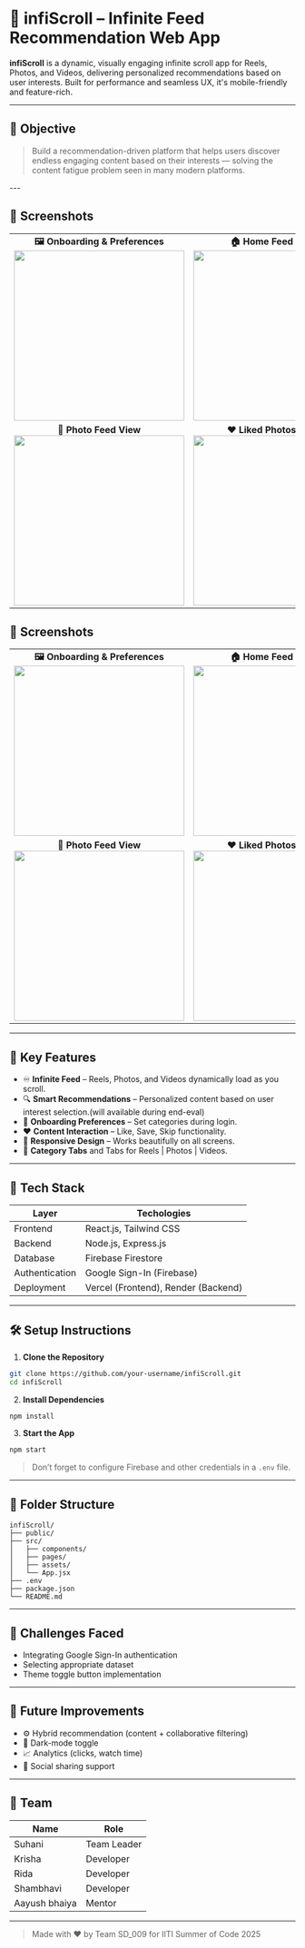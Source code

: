 
# 📱 infiScroll – Infinite Feed Recommendation Web App

**infiScroll** is a dynamic, visually engaging infinite scroll app for Reels, Photos, and Videos, delivering personalized recommendations based on user interests. Built for performance and seamless UX, it's mobile-friendly and feature-rich.


---

## 🎯 Objective

> Build a recommendation-driven platform that helps users discover endless engaging content based on their interests — solving the content fatigue problem seen in many modern platforms.

---<h2>📸 Screenshots</h2>

<table>
  <tr>
    <td align="center">
      <strong>🖼️ Onboarding & Preferences</strong><br>
      <img src="https://github.com/user-attachments/assets/949d2a93-25ee-454a-a9da-2f1be26c2483" width="300"/>
    </td>
    <td align="center">
      <strong>🏠 Home Feed – Reels</strong><br>
      <img src="https://github.com/user-attachments/assets/335e731b-8c09-405c-8150-1f4624db66aa" width="300"/>
    </td>
  </tr>
  <tr>
    <td align="center">
      <strong>📸 Photo Feed View</strong><br>
      <img src="https://github.com/user-attachments/assets/0ad3d3ec-2520-4df2-b9a4-b108e7309318" width="300"/>
    </td>
    <td align="center">
      <strong>❤️ Liked Photos Screen</strong><br>
      <img src="https://github.com/user-attachments/assets/78e78088-62bd-4f4d-89aa-162949c202e7" width="300"/>
    </td>
  </tr>
</table>
<h2>📸 Screenshots</h2>

<table>
  <tr>
    <td align="center">
      <strong>🖼️ Onboarding & Preferences</strong><br>
      <img src="https://github.com/user-attachments/assets/949d2a93-25ee-454a-a9da-2f1be26c2483" width="300"/>
    </td>
    <td align="center">
      <strong>🏠 Home Feed – Reels</strong><br>
      <img src="https://github.com/user-attachments/assets/335e731b-8c09-405c-8150-1f4624db66aa" width="300"/>
    </td>
  </tr>
  <tr>
    <td align="center">
      <strong>📸 Photo Feed View</strong><br>
      <img src="https://github.com/user-attachments/assets/0ad3d3ec-2520-4df2-b9a4-b108e7309318" width="300"/>
    </td>
    <td align="center">
      <strong>❤️ Liked Photos Screen</strong><br>
      <img src="https://github.com/user-attachments/assets/78e78088-62bd-4f4d-89aa-162949c202e7" width="300"/>
    </td>
  </tr>
</table>



---

## 🔑 Key Features

- ♾️ **Infinite Feed** – Reels, Photos, and Videos dynamically load as you scroll.
- 🔍 **Smart Recommendations** – Personalized content based on user interest selection.(will available during end-eval)
- 🎯 **Onboarding Preferences** – Set categories during login.
- ❤️ **Content Interaction** – Like, Save, Skip functionality.
- 🌈 **Responsive Design** – Works beautifully on all screens.
- 📁 **Category Tabs** and Tabs for Reels | Photos | Videos.

---

## 🧠 Tech Stack

| Layer          | Techologies               |
|----------------|--------------------------|
| Frontend       | React.js, Tailwind CSS   |
| Backend        | Node.js, Express.js      |
| Database       | Firebase Firestore       |
| Authentication | Google Sign-In (Firebase)|
| Deployment     | Vercel (Frontend), Render (Backend) |

---

## 🛠️ Setup Instructions

1. **Clone the Repository**
```bash
git clone https://github.com/your-username/infiScroll.git
cd infiScroll
```

2. **Install Dependencies**
```bash
npm install
```

3. **Start the App**
```bash
npm start
```

> Don’t forget to configure Firebase and other credentials in a `.env` file.

---

## 📁 Folder Structure

```
infiScroll/
├── public/
├── src/
│   ├── components/
│   ├── pages/
│   ├── assets/
│   └── App.jsx
├── .env
├── package.json
└── README.md
```

---

## 🧪 Challenges Faced

- Integrating Google Sign-In authentication
- Selecting appropriate dataset
- Theme toggle button implementation

---

## 🔮 Future Improvements

- ⚙️ Hybrid recommendation (content + collaborative filtering)
- 🌙 Dark-mode toggle
- 📈 Analytics (clicks, watch time)
- 📢 Social sharing support

---

## 👥 Team

| Name       | Role          |
|------------|---------------|
| Suhani     | Team Leader   |
| Krisha     | Developer     |
| Rida       | Developer     |
| Shambhavi  | Developer     |
| Aayush bhaiya    | Mentor        |

---



> Made with ❤️ by Team SD_009 for IITI Summer of Code 2025
